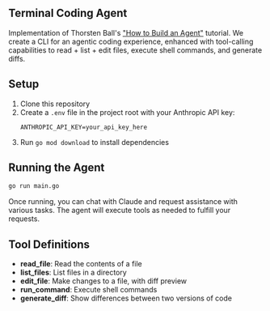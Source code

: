 ## Terminal Coding Agent
Implementation of Thorsten Ball's ["How to Build an Agent"][1] tutorial. We create a CLI for
an agentic coding experience, enhanced with tool-calling capabilities to read + list +
edit files, execute shell commands, and generate diffs.

[1]: https://ampcode.com/how-to-build-an-agent


## Setup

1. Clone this repository
2. Create a `.env` file in the project root with your Anthropic API key:
   ```
   ANTHROPIC_API_KEY=your_api_key_here
   ```
3. Run `go mod download` to install dependencies

## Running the Agent

```bash
go run main.go
```

Once running, you can chat with Claude and request assistance with various tasks. The agent will execute tools as needed to fulfill your requests.

## Tool Definitions

- **read_file**: Read the contents of a file
- **list_files**: List files in a directory
- **edit_file**: Make changes to a file, with diff preview
- **run_command**: Execute shell commands
- **generate_diff**: Show differences between two versions of code

